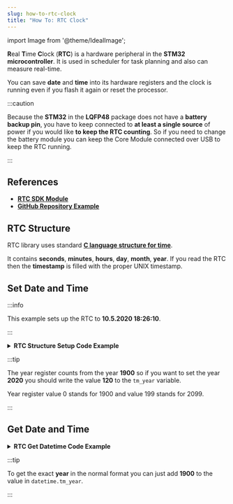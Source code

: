 ```yaml
---
slug: how-to-rtc-clock
title: "How To: RTC Clock"
---
```

import Image from '@theme/IdealImage';

**R**eal **T**ime **C**lock (**RTC**) is a hardware peripheral in the **STM32 microcontroller**. It is used in scheduler for task planning and also can measure real-time.

You can save **date** and **time** into its hardware registers and the clock is running even if you flash it again or reset the processor.

:::caution

  Because the **STM32** in the **LQFP48** package does not have a **battery backup pin**, you have to keep connected to **at least a single source** of power if you would like **to keep the RTC counting**. So if you need to change the battery module you can keep the Core Module connected over USB to keep the RTC running.

:::

## References
- [**RTC SDK Module**](https://sdk.hardwario.com/group__twr__onewire__relay.html)
- [**GitHub Repository Example**](https://github.com/hardwario/twr-lcd-clock-with-stopwatch/blob/main/src/application.c)

## RTC Structure

RTC library uses standard [**C language structure for time**](https://www.tutorialspoint.com/c_standard_library/time_h.htm).

It contains **seconds**, **minutes**, **hours**, **day**, **month**, **year**. If you read the RTC then the **timestamp** is filled with the proper UNIX timestamp.

## Set Date and Time

:::info

This example sets up the RTC to **10.5.2020 18:26:10**.

:::

<details><summary><b>RTC Structure Setup Code Example</b></summary>
<p>

  ```c showLineNumbers
  struct tm datetime;

  datetime.tm_hour = 18;
  datetime.tm_min = 26;
  datetime.tm_sec = 10;

  datetime.tm_mon = 10;
  datetime.tm_mday = 5;
  datetime.tm_year = 120;

  twr_rtc_set_datetime(&datetime, 0);
  ```
</p>
</details>

:::tip

The year register counts from the year **1900** so if you want to set the year **2020** you should write the value **120** to the `tm_year` variable.

Year register value 0 stands for 1900 and value 199 stands for 2099.

:::

## Get Date and Time

<details><summary><b>RTC Get Datetime Code Example</b></summary>
<p>

  ```c showLineNumbers
  struct tm datetime;
  twr_rtc_get_datetime(&datetime);
  twr_log_debug("$DATE: \"%d-%02d-%02dT%02d:%02d:%02dZ\"", datetime.tm_year, datetime.tm_mon, datetime.tm_mday, datetime.tm_hour, datetime.tm_min, datetime.tm_sec);
  ```

</p>
</details>

:::tip

To get the exact **year** in the normal format you can just add **1900** to the value in `datetime.tm_year`.

:::
